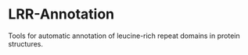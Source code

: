 # LRR-Annotation

Tools for automatic annotation of leucine-rich repeat domains in protein structures. 